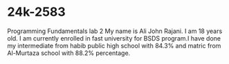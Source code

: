# 24k-2583
Programming Fundamentals lab 2 
My name is Ali John Rajani. I am 18 years old. I am currently enrolled in fast university for BSDS program.I have done my intermediate from habib public high school with 84.3% and matric from Al-Murtaza school with 88.2% percentage.
